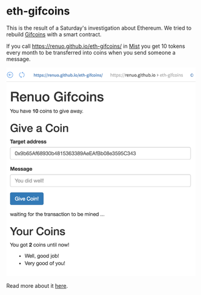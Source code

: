 # eth-gifcoins

This is the result of a Saturday's investigation about Ethereum. We tried to rebuild [Gifcoins](https://gifcoins.io/)
with a smart contract.

If you call https://renuo.github.io/eth-gifcoins/ in [Mist](https://github.com/ethereum/mist) you get 10 tokens every month 
to be transferred into coins when you send someone a message.

<kbd>
  <img src="./mist.png" width="500">
</kbd>

Read more about it [here](https://coredump-ch.gitbooks.io/ethereum-hacking-day/content/).
